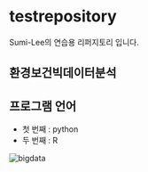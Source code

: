 # testrepository
Sumi-Lee의 연습용 리퍼지토리 입니다.

## 환경보건빅데이터분석

## 프로그램 언어
  - 첫 번째 : python
  - 두 번째 : R

![bigdata](https://pixabay.com/images/id-895567/)




